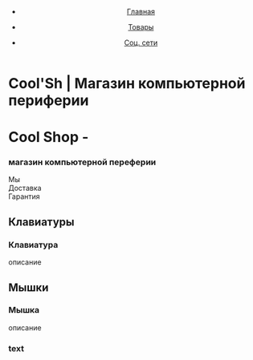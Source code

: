 <!DOCTYPE html>
<html lang="ru">
  <head>
      <meta charset="utf-8"/>
      <meta name="viewport" content="width=device-width, initial-scale=1"/>
      <link rel="stylesheet" type="text/css" href="C:\Users\COMP\Html.project\styles\style.css"/>
      <link rel="icon" href="C:\Users\COMP\Html.project\image\photo_2023-08-26_20-31-22.jpg"/>
      <title>Cool'Sh</title>   
  </head>
  <body>
    <!--div относящийся к шапке сайта-->
    <div class="defalt">
      <div class="new-div-class">   
        <header class="Header">
          <!--<div class="image__content">
            <a class="image-flex-text"><img class="logo-img" src="file:///C:/Users/COMP/Html.project/image/photo_2023-08-26_20-31-22.jpg" alt=""/>Cool'Sh</a>
          </div>--> 
            <div class="contanier">
              <nav class="Nav">
                  <ul class="Nav-elem-item">
                    <li class="Nav-elem"> 
                        <a class="web" href="#href-web">Главная</a>
                  </ul>
                  <ul class="Nav-elem-item">
                    <li class="Nav-elem">
                        <a class="web" href="#web-href">Товары</a>
                    </li>
                  </ul>
                  <ul class="Nav-elem-item">
                    <li class="Nav-elem">
                        <a class="web" href="#web-href-id">Соц. сети</a>
                    </li>
                  </ul>
              </nav> 
            </div>
        </header>
            <div class="logo">
              <h1 class="logo-text">
                <span>Cool'Sh | Магазин компьютерной периферии</span>
              </h1>
            </div>
            <div class="main__button">
              <div class="main__button__menu">
                <div class="main__button__menu-big" title=""><h1 class="main__button__text">Cool Shop - <br> <h3 class="secondary__button__text">магазин компьютерной переферии</h3></h1></div>
              </div>
            </div>  
          <div class="Buttons">  
            <div class="button-box-content">
              <div class="button__discord-image">  
                <div class="button-box" title="О нас"><span class="inf-button-firts">Мы</span></div>
              </div>  
              <div class="button__telegram-image">
                <div class="button-box" title="Информация о доставке"><span class="inf-button">Доставка</span></div>
              </div>
              <div class="button__vk-image"> 
                <div class="button-box" title="Гарантия на товар"><span class="inf-button">Гарантия</span></div>
              </div>
            </div>
          </div>
        </div>  
      </div> 
    </div>
    <div class="h2-keyboard-text">
      <h2 class="keyboard-text">Клавиатуры</h2>
    </div>
    <footer class="Footer">
      <div class="footer-grid-contain">
        <div class="footer-grid-button">
          <div class="ItemProduct__object column-flex"></div>
          <div class="ItemProduct__object"></div> 
          <div class="ItemProduct__object"></div>
          <div class="ItemProduct__object"></div>  
          <div class="ItemProduct__object"></div>
          <div class="ItemProduct-text-description">
            <div class="ItemProduct-text">
              <h3 class="h3_Product_text">Клавиатура</h3>
            </div>
            <div class="ItemProduct__description">
              <span class="Span">описание</span>
            </div>
          </div>
      </div>
    </footer>
    <div class="h2-mouse-text">
      <h2 class="mouse__text">Мышки</h2>
    </div>  
    <footer class="footer__grid__mouse">
      <div class="Mouse__ItemProduct">
        <div class="ItemProduct__mouse__button">
          <div class="ItemProduct__object column-row"></div>
          <div class="ItemProduct__object"></div>
          <div class="ItemProduct__object"></div>
          <div class="ItemProduct__object"></div>
          <div class="ItemProduct__object"></div>
          <div class="ItemProduct-text-button">
            <div class="ItemProduct__text__learn">  
              <h3 class="h3_Product_text">Мышка</h3>
            </div>
            <div class="ItemProduct__mouse">
              <span class="Span-text">описание</span>
            </div>
          </div>
        </div>
      </div>
    </footer>
    <footer><h3 class="bebra">text</h3></footer>
  </body>
</html>
